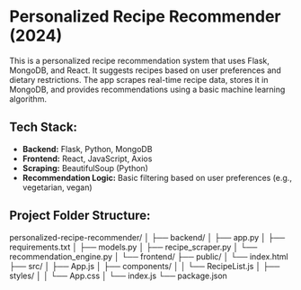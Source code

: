 # Personalized Recipe Recommender (2024)

This is a personalized recipe recommendation system that uses Flask, MongoDB, and React. It suggests recipes based on user preferences and dietary restrictions. The app scrapes real-time recipe data, stores it in MongoDB, and provides recommendations using a basic machine learning algorithm.

## Tech Stack:
- **Backend:** Flask, Python, MongoDB
- **Frontend:** React, JavaScript, Axios
- **Scraping:** BeautifulSoup (Python)
- **Recommendation Logic:** Basic filtering based on user preferences (e.g., vegetarian, vegan)

## Project Folder Structure:
personalized-recipe-recommender/ │ ├── backend/ │ ├── app.py │ ├── requirements.txt │ ├── models.py │ ├── recipe_scraper.py │ └── recommendation_engine.py │ └── frontend/ ├── public/ │ └── index.html ├── src/ │ ├── App.js │ ├── components/ │ │ └── RecipeList.js │ ├── styles/ │ │ └── App.css │ └── index.js └── package.json



